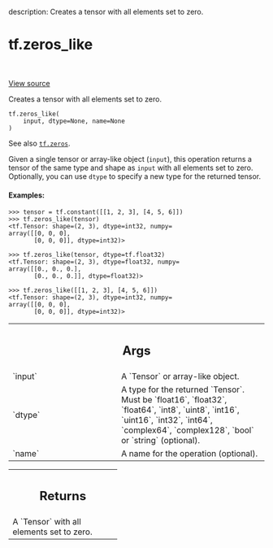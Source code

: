 description: Creates a tensor with all elements set to zero.

<div itemscope itemtype="http://developers.google.com/ReferenceObject">
<meta itemprop="name" content="tf.zeros_like" />
<meta itemprop="path" content="Stable" />
</div>

# tf.zeros_like

<!-- Insert buttons and diff -->

<table class="tfo-notebook-buttons tfo-api nocontent" align="left">

</table>

<a target="_blank" href="/code/stable/tensorflow/python/ops/array_ops.py">View source</a>



Creates a tensor with all elements set to zero.

<pre class="devsite-click-to-copy prettyprint lang-py tfo-signature-link">
<code>tf.zeros_like(
    input, dtype=None, name=None
)
</code></pre>



<!-- Placeholder for "Used in" -->

See also <a href="../tf/zeros.md"><code>tf.zeros</code></a>.

Given a single tensor or array-like object (`input`), this operation returns
a tensor of the same type and shape as `input` with all elements set to zero.
Optionally, you can use `dtype` to specify a new type for the returned tensor.

#### Examples:


```
>>> tensor = tf.constant([[1, 2, 3], [4, 5, 6]])
>>> tf.zeros_like(tensor)
<tf.Tensor: shape=(2, 3), dtype=int32, numpy=
array([[0, 0, 0],
       [0, 0, 0]], dtype=int32)>
```

```
>>> tf.zeros_like(tensor, dtype=tf.float32)
<tf.Tensor: shape=(2, 3), dtype=float32, numpy=
array([[0., 0., 0.],
       [0., 0., 0.]], dtype=float32)>
```

```
>>> tf.zeros_like([[1, 2, 3], [4, 5, 6]])
<tf.Tensor: shape=(2, 3), dtype=int32, numpy=
array([[0, 0, 0],
       [0, 0, 0]], dtype=int32)>
```



<!-- Tabular view -->
 <table class="responsive fixed orange">
<colgroup><col width="214px"><col></colgroup>
<tr><th colspan="2"><h2 class="add-link">Args</h2></th></tr>

<tr>
<td>
`input`
</td>
<td>
A `Tensor` or array-like object.
</td>
</tr><tr>
<td>
`dtype`
</td>
<td>
A type for the returned `Tensor`. Must be `float16`, `float32`,
`float64`, `int8`, `uint8`, `int16`, `uint16`, `int32`, `int64`,
`complex64`, `complex128`, `bool` or `string` (optional).
</td>
</tr><tr>
<td>
`name`
</td>
<td>
A name for the operation (optional).
</td>
</tr>
</table>



<!-- Tabular view -->
 <table class="responsive fixed orange">
<colgroup><col width="214px"><col></colgroup>
<tr><th colspan="2"><h2 class="add-link">Returns</h2></th></tr>
<tr class="alt">
<td colspan="2">
A `Tensor` with all elements set to zero.
</td>
</tr>

</table>

